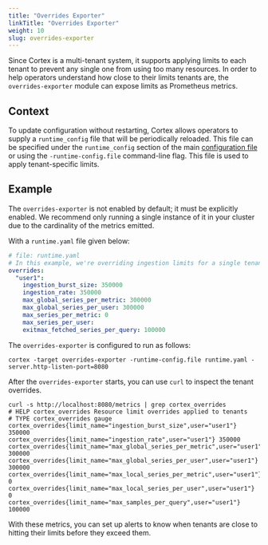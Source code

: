 ```yaml
---
title: "Overrides Exporter"
linkTitle: "Overrides Exporter"
weight: 10
slug: overrides-exporter
---
```


Since Cortex is a multi-tenant system, it supports applying limits to each tenant to prevent
any single one from using too many resources. In order to help operators understand how close
to their limits tenants are, the `overrides-exporter` module can expose limits as Prometheus metrics.

## Context

To update configuration without restarting, Cortex allows operators to supply a `runtime_config`
file that will be periodically reloaded. This file can be specified under the `runtime_config` section
of the main [configuration file](../configuration/arguments.md#runtime-configuration-file) or using the `-runtime-config.file`
command-line flag. This file is used to apply tenant-specific limits.

## Example

The `overrides-exporter` is not enabled by default; it must be explicitly enabled. We recommend
only running a single instance of it in your cluster due to the cardinality of the metrics
emitted.

With a `runtime.yaml` file given below:

[embedmd]:# (./overrides-exporter-runtime.yaml)
```yaml
# file: runtime.yaml
# In this example, we're overriding ingestion limits for a single tenant.
overrides:
  "user1":
    ingestion_burst_size: 350000
    ingestion_rate: 350000
    max_global_series_per_metric: 300000
    max_global_series_per_user: 300000
    max_series_per_metric: 0
    max_series_per_user: 
    exitmax_fetched_series_per_query: 100000
```

The `overrides-exporter` is configured to run as follows:

```
cortex -target overrides-exporter -runtime-config.file runtime.yaml -server.http-listen-port=8080
```

After the `overrides-exporter` starts, you can use `curl` to inspect the tenant overrides.

```text
curl -s http://localhost:8080/metrics | grep cortex_overrides
# HELP cortex_overrides Resource limit overrides applied to tenants
# TYPE cortex_overrides gauge
cortex_overrides{limit_name="ingestion_burst_size",user="user1"} 350000
cortex_overrides{limit_name="ingestion_rate",user="user1"} 350000
cortex_overrides{limit_name="max_global_series_per_metric",user="user1"} 300000
cortex_overrides{limit_name="max_global_series_per_user",user="user1"} 300000
cortex_overrides{limit_name="max_local_series_per_metric",user="user1"} 0
cortex_overrides{limit_name="max_local_series_per_user",user="user1"} 0
cortex_overrides{limit_name="max_samples_per_query",user="user1"} 100000
```

With these metrics, you can set up alerts to know when tenants are close to hitting their limits
before they exceed them.
